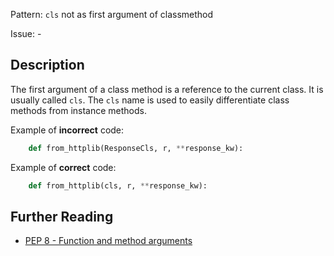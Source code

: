Pattern: `cls` not as first argument of classmethod

Issue: -

## Description

The first argument of a class method is a reference to the current class. It is usually called `cls`. The `cls` name is used to easily differentiate class methods from instance methods.


Example of **incorrect** code:

```python
    def from_httplib(ResponseCls, r, **response_kw):
```

Example of **correct** code:

```python
    def from_httplib(cls, r, **response_kw):
```

## Further Reading

* [PEP 8 - Function and method arguments](https://www.python.org/dev/peps/pep-0008/#function-and-method-arguments)

